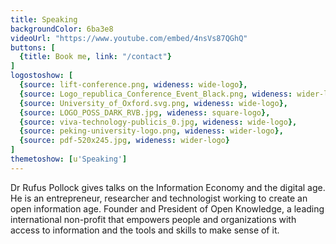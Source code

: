 ```yaml
---
title: Speaking
backgroundColor: 6ba3e8
videoUrl: "https://www.youtube.com/embed/4nsVs87QGhQ"
buttons: [
  {title: Book me, link: "/contact"}
]
logostoshow: [
  {source: lift-conference.png, wideness: wide-logo},
  {source: Logo_republica_Conference_Event_Black.png, wideness: wider-logo},
  {source: University_of_Oxford.svg.png, wideness: wide-logo},
  {source: LOGO_POSS_DARK_RVB.jpg, wideness: square-logo},
  {source: viva-technology-publicis_0.jpg, wideness: wide-logo},
  {source: peking-university-logo.png, wideness: wider-logo},
  {source: pdf-520x245.jpg, wideness: wider-logo}  
]
themetoshow: [u'Speaking']
---
```


Dr Rufus Pollock gives talks on the Information Economy and the digital age. He is an entrepreneur, researcher and technologist working to create an open information age. Founder and President of Open Knowledge, a leading international non-profit that empowers people and organizations with access to information and the tools and skills to make sense of it.
